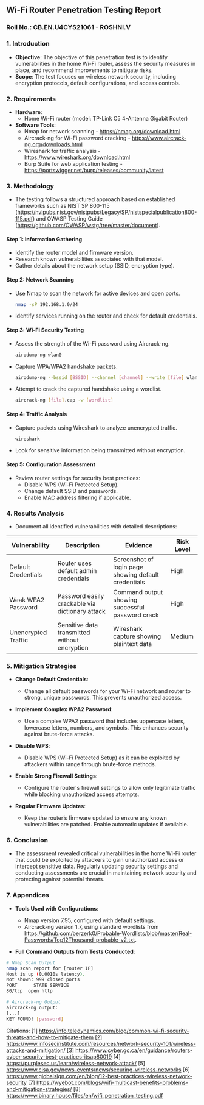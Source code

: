 ## Wi-Fi Router Penetration Testing Report

### Roll No.: CB.EN.U4CYS21061 - ROSHNI.V
### 1. **Introduction**
   - **Objective**: The objective of this penetration test is to identify vulnerabilities in the home Wi-Fi router, assess the security measures in place, and recommend improvements to mitigate risks.
   - **Scope**: The test focuses on wireless network security, including encryption protocols, default configurations, and access controls.

### 2. **Requirements**
   - **Hardware**:
     - Home Wi-Fi router (model: TP-Link C5 4-Antenna Gigabit Router)
   - **Software Tools**:
     - Nmap for network scanning - https://nmap.org/download.html
     - Aircrack-ng for Wi-Fi password cracking - https://www.aircrack-ng.org/downloads.html
     - Wireshark for traffic analysis - https://www.wireshark.org/download.html
     - Burp Suite for web application testing - https://portswigger.net/burp/releases/community/latest

### 3. **Methodology**
   - The testing follows a structured approach based on established frameworks such as NIST SP 800-115 (https://nvlpubs.nist.gov/nistpubs/Legacy/SP/nistspecialpublication800-115.pdf) and OWASP Testing Guide (https://github.com/OWASP/wstg/tree/master/document).

#### **Step 1: Information Gathering**
   - Identify the router model and firmware version.
   - Research known vulnerabilities associated with that model.
   - Gather details about the network setup (SSID, encryption type).

#### **Step 2: Network Scanning**
   - Use Nmap to scan the network for active devices and open ports.
     ```bash
     nmap -sP 192.168.1.0/24
     ```
   - Identify services running on the router and check for default credentials.

#### **Step 3: Wi-Fi Security Testing**
   - Assess the strength of the Wi-Fi password using Aircrack-ng.
     ```bash
     airodump-ng wlan0
     ```
   - Capture WPA/WPA2 handshake packets.
     ```bash
     airodump-ng --bssid [BSSID] --channel [channel] --write [file] wlan0
     ```
   - Attempt to crack the captured handshake using a wordlist.
     ```bash
     aircrack-ng [file].cap -w [wordlist]
     ```

#### **Step 4: Traffic Analysis**
   - Capture packets using Wireshark to analyze unencrypted traffic.
     ```bash
     wireshark
     ```
   - Look for sensitive information being transmitted without encryption.

#### **Step 5: Configuration Assessment**
   - Review router settings for security best practices:
     - Disable WPS (Wi-Fi Protected Setup).
     - Change default SSID and passwords.
     - Enable MAC address filtering if applicable.

### 4. **Results Analysis**
- Document all identified vulnerabilities with detailed descriptions:
  
| Vulnerability                | Description                                      | Evidence                                           | Risk Level |
|------------------------------|--------------------------------------------------|---------------------------------------------------|------------|
| Default Credentials           | Router uses default admin credentials            | Screenshot of login page showing default credentials | High       |
| Weak WPA2 Password           | Password easily crackable via dictionary attack  | Command output showing successful password crack    | High       |
| Unencrypted Traffic          | Sensitive data transmitted without encryption    | Wireshark capture showing plaintext data           | Medium     |

### 5. **Mitigation Strategies**
- **Change Default Credentials**: 
  - Change all default passwords for your Wi-Fi network and router to strong, unique passwords. This prevents unauthorized access.
  
- **Implement Complex WPA2 Password**: 
  - Use a complex WPA2 password that includes uppercase letters, lowercase letters, numbers, and symbols. This enhances security against brute-force attacks.

- **Disable WPS**: 
  - Disable WPS (Wi-Fi Protected Setup) as it can be exploited by attackers within range through brute-force methods.

- **Enable Strong Firewall Settings**: 
  - Configure the router's firewall settings to allow only legitimate traffic while blocking unauthorized access attempts.

- **Regular Firmware Updates**: 
  - Keep the router’s firmware updated to ensure any known vulnerabilities are patched. Enable automatic updates if available.

### 6. **Conclusion**
- The assessment revealed critical vulnerabilities in the home Wi-Fi router that could be exploited by attackers to gain unauthorized access or intercept sensitive data. Regularly updating security settings and conducting assessments are crucial in maintaining network security and protecting against potential threats.

### 7. **Appendices**
- **Tools Used with Configurations**:
  - Nmap version 7.95, configured with default settings.
  - Aircrack-ng version 1.7, using standard wordlists from https://github.com/berzerk0/Probable-Wordlists/blob/master/Real-Passwords/Top12Thousand-probable-v2.txt.
  
- **Full Command Outputs from Tests Conducted**:
  
```bash
# Nmap Scan Output
nmap scan report for [router IP]
Host is up (0.0010s latency).
Not shown: 999 closed ports
PORT      STATE SERVICE
80/tcp  open http

# Aircrack-ng Output
aircrack-ng output:
[...]
KEY FOUND! [password]
```


Citations:
[1] https://info.teledynamics.com/blog/common-wi-fi-security-threats-and-how-to-mitigate-them
[2] https://www.infosecinstitute.com/resources/network-security-101/wireless-attacks-and-mitigation/
[3] https://www.cyber.gc.ca/en/guidance/routers-cyber-security-best-practices-itsap80019
[4] https://purplesec.us/learn/wireless-network-attack/
[5] https://www.cisa.gov/news-events/news/securing-wireless-networks
[6] https://www.globalsign.com/en/blog/12-best-practices-wireless-network-security
[7] https://wyebot.com/blogs/wifi-multicast-benefits-problems-and-mitigation-strategies/
[8] https://www.binary.house/files/en/wifi_penetration_testing.pdf
